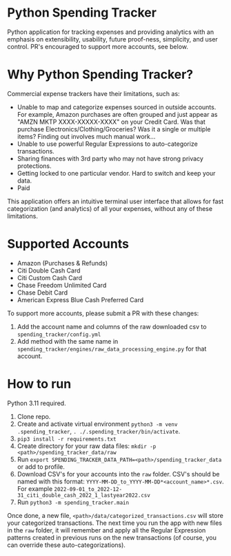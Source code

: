 # Python Spending Tracker

Python application for tracking expenses and providing analytics with an emphasis on extensibility, usability, future proof-ness, simplicity, and user control. PR's encouraged to support more accounts, see below.

# Why Python Spending Tracker?

Commercial expense trackers have their limitations, such as:

- Unable to map and categorize expenses sourced in outside accounts. For example, Amazon purchases are often grouped and just appear as "AMZN MKTP XXXX-XXXXX-XXXX" on your Credit Card. Was that purchase Electronics/Clothing/Groceries? Was it a single or multiple items? Finding out involves much manual work...
- Unable to use powerful Regular Expressions to auto-categorize transactions.
- Sharing finances with 3rd party who may not have strong privacy protections.
- Getting locked to one particular vendor. Hard to switch and keep your data.
- Paid

This application offers an intuitive terminal user interface that allows for fast categorization (and analytics) of all your expenses, without any of these limitations.

# Supported Accounts

- Amazon (Purchases & Refunds)
- Citi Double Cash Card
- Citi Custom Cash Card
- Chase Freedom Unlimited Card
- Chase Debit Card
- American Express Blue Cash Preferred Card

To support more accounts, please submit a PR with these changes:
1) Add the account name and columns of the raw downloaded csv to `spending_tracker/config.yml`
2) Add method with the same name in `spending_tracker/engines/raw_data_processing_engine.py` for that account.

# How to run

Python 3.11 required.

1. Clone repo.
2. Create and activate virtual environment `python3 -m venv .spending_tracker`, `. ./.spending_tracker/bin/activate`.
3. `pip3 install -r requirements.txt`
4. Create directory for your raw data files:
    `mkdir -p <path>/spending_tracker_data/raw`
5. Run `export SPENDING_TRACKER_DATA_PATH=<path>/spending_tracker_data` or add to profile.
5. Download CSV's for your accounts into the `raw` folder. CSV's should be named with this format:
   `YYYY-MM-DD_to_YYYY-MM-DD*<account_name>*.csv`. For example `2022-09-01_to_2022-12-31_citi_double_cash_2022_1_lastyear2022.csv`
6. Run `python3 -m spending_tracker.main`

Once done, a new file, `<path>/data/categorized_transactions.csv` will store your categorized transactions. The next time you run the app with new files in the `raw` folder, it will remember and apply all the Regular Expression patterns created in previous runs on the new transactions (of course, you can override these auto-categorizations).
